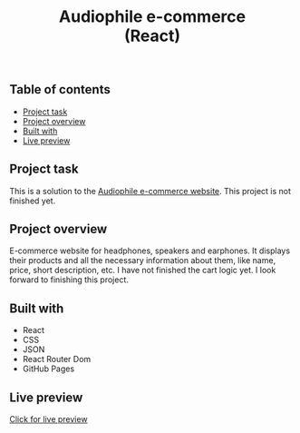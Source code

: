 <h1 align="center">
  Audiophile e-commerce <br/> 
  (React)
</h1>
<br>

## Table of contents

- [Project task](#project-task)
- [Project overview](#project-overview)
- [Built with](#built-with)
- [Live preview](#live-preview)

## Project task

This is a solution to the [Audiophile e-commerce website](https://www.frontendmentor.io/challenges/audiophile-ecommerce-website-C8cuSd_wx). This project is not finished yet.

## Project overview

E-commerce website for headphones, speakers and earphones. It displays their products and all the necessary information about them, like name, price, short description, etc. I have not finished the cart logic yet. I look forward to finishing this project.

## Built with

- React
- CSS
- JSON
- React Router Dom
- GitHub Pages

## Live preview

[Click for live preview](https://jeko10.github.io/Audiophile/#/)
